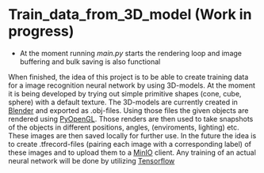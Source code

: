 # Train_data_from_3D_model (Work in progress)

- At the moment running *main.py* starts the rendering loop and image buffering and bulk saving is also functional 

When finished, the idea of this project is to be able to create training data for a image recognition neural network by using 3D-models. At the moment it is being developed by trying out simple primitive shapes (cone, cube, sphere) with a default texture. The 3D-models are currently created in [Blender](https://www.blender.org/) and exported as .obj-files. Using those files the given objects are rendered using [PyOpenGL](http://pyopengl.sourceforge.net/). Those renders are then used to take snapshots of the objects in different positions, angles, (enviroments, lighting) etc. These images are then saved locally for further use. In the future the idea is to create .tfrecord-files (pairing each image with a corresponding label) of these images and to upload them to a [MinIO](https://min.io/) client. Any training of an actual neural network will be done by utilizing [Tensorflow](https://www.tensorflow.org/)
